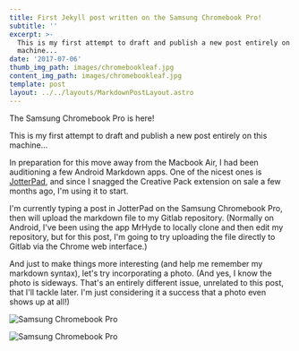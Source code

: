 ```yaml
---
title: First Jekyll post written on the Samsung Chromebook Pro!
subtitle: ''
excerpt: >-
  This is my first attempt to draft and publish a new post entirely on this
  machine...
date: '2017-07-06'
thumb_img_path: images/chromebookleaf.jpg
content_img_path: images/chromebookleaf.jpg
template: post
layout: ../../layouts/MarkdownPostLayout.astro
---
```

The Samsung Chromebook Pro is here!

This is my first attempt to draft and publish a new post entirely on this machine...

<!-- more -->

In preparation for this move away from the Macbook Air, I had been auditioning a few Android Markdown apps. One of the nicest ones is [JotterPad](https://play.google.com/store/apps/details?id=com.jotterpad.x), and since I snagged the Creative Pack extension on sale a few months ago, I'm using it to start.

I'm currently typing a post in JotterPad on the Samsung Chromebook Pro, then will upload the markdown file to my Gitlab repository. (Normally on Android, I've been using the app MrHyde to locally clone and then edit my repository, but for this post, I'm going to try uploading the file directly to Gitlab via the Chrome web interface.)

And just to make things more interesting (and help me remember my markdown syntax), let's try incorporating a photo. (And yes, I know the photo is sideways. That's an entirely different issue, unrelated to this post, that I'll tackle later. I'm just considering it a success that a photo even shows up at all!)

![Samsung Chromebook Pro](https://lh3.googleusercontent.com/pw/AM-JKLVXLDH3id8byDvCQStDBzIu-NLPauK5VYtRMW7N5SSZI4cx796QPOFvOQ-PD-DgPqTb8bWxGO9QMSFfZ1NpUbABFxrQE7pcBsTZ4acwDXPBATOKOGghT-KpTgIHw3t1IRFLlghF86-xIiUtduRJF23Y3A=w250-no?.jpg)

![Samsung Chromebook Pro](https://lh3.googleusercontent.com/pw/AM-JKLUvsp2IhrgznwyEnnplwosOGgCgsQELgmSEQ_i2K6AVXfjSEtHT-zgg1ii90fzZgvuSOs-f94qyyX8QfMzQsO335IUH0dury8sSfv9qahndrv7gxy7CRrtcS_TzvFm_ReXnEuctarJ580rPhXgcGkJs8A=w786-h1394-no?.jpg)